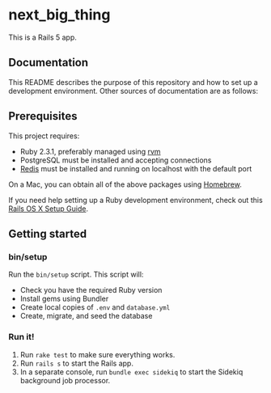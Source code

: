 # next_big_thing

This is a Rails 5 app.

## Documentation

This README describes the purpose of this repository and how to set up a
development environment. Other sources of documentation are as follows:

## Prerequisites

This project requires:

* Ruby 2.3.1, preferably managed using [rvm][]
* PostgreSQL must be installed and accepting connections
* [Redis][] must be installed and running on localhost with the default
  port

On a Mac, you can obtain all of the above packages using [Homebrew][].

If you need help setting up a Ruby development environment, check out
this [Rails OS X Setup
Guide](https://mattbrictson.com/rails-osx-setup-guide).

## Getting started

### bin/setup

Run the `bin/setup` script. This script will:

* Check you have the required Ruby version
* Install gems using Bundler
* Create local copies of `.env` and `database.yml`
* Create, migrate, and seed the database

### Run it!

1. Run `rake test` to make sure everything works.
2. Run `rails s` to start the Rails app.
3. In a separate console, run `bundle exec sidekiq` to start the Sidekiq
   background job processor.

[rvm]:https://rvm.io/
[redis]:http://redis.io
[Homebrew]:http://brew.sh

